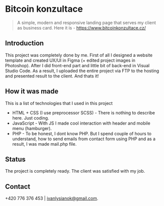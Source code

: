 # Bitcoin konzultace
> A simple, modern and responsive landing page that serves my client as business card. Here it is - https://www.bitcoinkonzultace.cz/

## Introduction
This project was completely done by me. First of all I designed a website template and created UX/UI in Figma (+ edited project images in Photoshop). After I did front-end part and little bit of back-end in Visual Studio Code. As a result, I uploaded the entire project via FTP to the hosting and presented result to the client. And thats it!

## How it was made
This is a list of technologies that I used in this project
* HTML + CSS (I use preprocessor SCSS) - There is nothing to describe here. Just coding. 
* JavaScript - With JS I made cool interaction with header and mobile menu (hamburger).
* PHP - To be honest, I dont know PHP. But I spend couple of hours to understand, how to send emails from contact form using PHP and as a result, I was made mail.php file.

## Status
The project is completely ready. The client was satisfied with my job.

## Contact
+420 776 376 453 | ivanlysianok@gmail.com.
